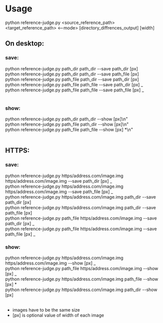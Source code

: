 # Usage

python reference-judge.py &lt;source_reference_path&gt; &lt;target_reference_path&gt; <--mode> [directory_diffrences_output] [width]

## On desktop:

### save:

python reference-judge.py path_dir path_dir --save path_dir [px]<br/>
python reference-judge.py path_dir path_dir --save path_file [px]<br/>
python reference-judge.py path_file path_dir --save path_dir [px]<br/>
python reference-judge.py path_file path_file --save path_dir [px] _<br/>
python reference-judge.py path_file path_file --save path_file [px] _<br/>
<br/>

### show:

python reference-judge.py path_dir path_dir --show [px]\n"<br/>
python reference-judge.py path_file path_dir --show [px]\n"<br/>
python reference-judge.py path_file path_file --show [px] \*\n"<br/>
<br/>

## HTTPS:

### save:

python reference-judge.py https/address.com/image.img https/address.com/image.img --save path_dir [px] _<br/>
python reference-judge.py https/address.com/image.img https/address.com/image.img --save path_file [px] _<br/>
python reference-judge.py https/address.com/image.img path_dir --save path_dir [px]<br/>
python reference-judge.py https/address.com/image.img path_dir --save path_file [px]<br/>
python reference-judge.py path_file https/address.com/image.img --save path_dir [px] _<br/>
python reference-judge.py path_file https/address.com/image.img --save path_file [px] _<br/>

### show:

python reference-judge.py https/address.com/image.img https/address.com/image.img --show [px] _<br/>
python reference-judge.py path_file https/address.com/image.img --show [px] _<br/>
python reference-judge.py https/address.com/image.img path_file --show [px] \*<br/>
python reference-judge.py https/address.com/image.img path_dir --show [px]<br/>
<br/>

- images have to be the same size<br/>
- [px] is optional value of width of each image
